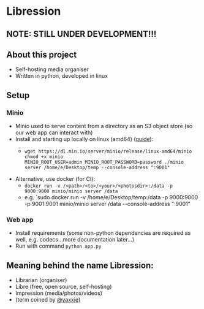 # Libression

## NOTE: STILL UNDER DEVELOPMENT!!!

## About this project
- Self-hosting media organiser
- Written in python, developed in linux

## Setup
### Minio
- Minio used to serve content from a directory as an S3 object store (so our web app can interact with)
- Install and starting up locally on linux (amd64) ([guide](https://min.io/download#/linux)):
  - ```
    wget https://dl.min.io/server/minio/release/linux-amd64/minio
    chmod +x minio
    MINIO_ROOT_USER=admin MINIO_ROOT_PASSWORD=password ./minio server /home/e/Desktop/temp --console-address ":9001"
    ```
- Alternative, use docker (for CI):
  - `docker run -v /<path>/<to>/<your>/<photosdir>:/data -p 9000:9000 minio/minio server /data`
  - e.g. `sudo docker run -v /home/e/Desktop/temp:/data -p 9000:9000 -p 9001:9001 minio/minio server /data --console-address ":9001"

### Web app
- Install requirements (some non-python dependencies are required as well, e.g. codecs...more documentation later...)
- Run with command `python app.py`

## Meaning behind the name Libression:
- Librarian (organiser)
- Libre (free, open source, self-hosting)
- Impression (media/photos/videos)
- (term coined by [@yaxxie](https://github.com/yaxxie))
